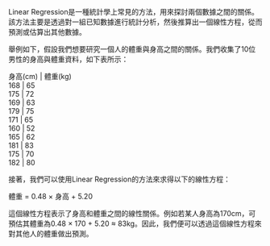 Linear Regression是一種統計學上常見的方法，用來探討兩個數據之間的關係。該方法主要是透過對一組已知數據進行統計分析，然後推算出一個線性方程，從而預測或估算出其他數據。 

舉例如下，假設我們想要研究一個人的體重與身高之間的關係。我們收集了10位男性的身高與體重資料，如下表所示：

身高(cm)  |  體重(kg)    
     168   |    65        
     175   |    72        
     169   |    63        
     179   |    75        
     171   |    65        
     160   |    52        
     165   |    62        
     181   |    83         
     175   |    70        
     182   |    80        

接著，我們可以使用Linear Regression的方法來求得以下的線性方程：

體重 = 0.48 × 身高 + 5.20 

這個線性方程表示了身高和體重之間的線性關係。例如若某人身高為170cm，可預估其體重為0.48 × 170 + 5.20 ≈ 83kg。因此，我們便可以透過這個線性方程來對其他人的體重做出預測。
